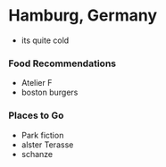 # Hamburg, Germany
- its quite cold

### Food Recommendations
- Atelier F
- boston burgers


### Places to Go
- Park fiction
- alster Terasse
- schanze
